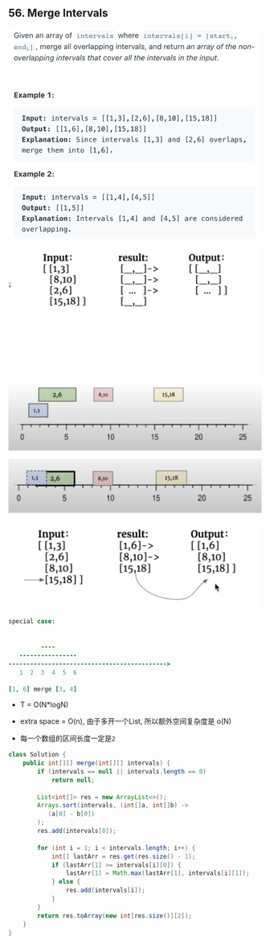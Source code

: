 ## 56. Merge Intervals
![](img/2021-08-20-20-54-19.png)

![](img/2021-08-20-20-54-30.png)

![](img/2021-08-20-22-08-58.png)

![](img/2021-08-20-22-11-46.png)

```ruby
special case:

   
         ----
   ----------------
-------------------------------------------->
   1  2  3  4  5  6

[1, 6] merge [3, 4]   
```


- T = O(N*logN)
- extra space = O(n), 由于多开一个List, 所以额外空间复杂度是 o(N)

- 每一个数组的区间长度一定是`2`

```java
class Solution {
    public int[][] merge(int[][] intervals) {
        if (intervals == null || intervals.length == 0) 
            return null;
        
        List<int[]> res = new ArrayList<>();
        Arrays.sort(intervals, (int[]a, int[]b) -> 
           (a[0] - b[0])
        );
        res.add(intervals[0]);
        
        for (int i = 1; i < intervals.length; i++) {
            int[] lastArr = res.get(res.size() - 1);
            if (lastArr[1] >= intervals[i][0]) {
                lastArr[1] = Math.max(lastArr[1], intervals[i][1]);
            } else {
                res.add(intervals[i]);
            }
        }
        return res.toArray(new int[res.size()][2]);
    }
}
```

